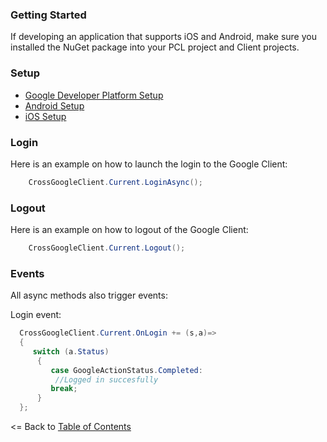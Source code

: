 ### Getting Started

If developing an application that supports iOS and Android, make sure you installed the NuGet package into your PCL project and Client projects.

### Setup
* [Google Developer Platform Setup](GoogleFirebaseConsoleSetup.md)
* [Android Setup](AndroidSetup.md)
* [iOS Setup](iOSSetup.md)

### Login

Here is an example on how to launch the login to the Google Client:

```cs
    CrossGoogleClient.Current.LoginAsync();
```

### Logout

Here is an example on how to logout of the Google Client:

```cs
    CrossGoogleClient.Current.Logout();
```

### Events

All async methods also trigger events:

Login event:

```cs
  CrossGoogleClient.Current.OnLogin += (s,a)=> 
  {
     switch (a.Status)
      {
         case GoogleActionStatus.Completed:
          //Logged in succesfully
         break;
      }
  };
```

<= Back to [Table of Contents](../README.md)